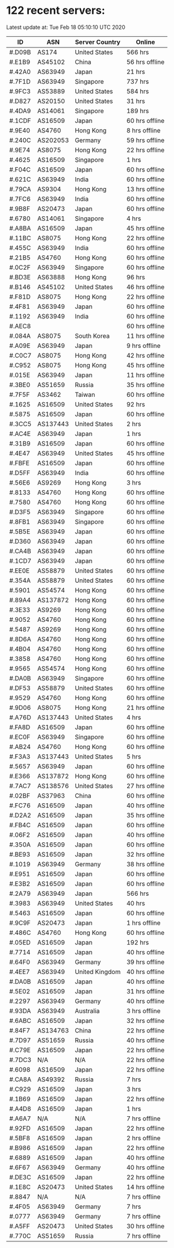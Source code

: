 # 122 recent servers:

Latest update at: Tue Feb 18 05:10:10 UTC 2020

| ID | ASN | Server Country | Online |
| -- | --- | -------------- | ------ |
| #.D09B | AS174 | United States | 566 hrs |
| #.E1B9 | AS45102 | China | 56 hrs offline |
| #.42A0 | AS63949 | Japan | 21 hrs |
| #.7F1D | AS63949 | Singapore | 737 hrs |
| #.9FC3 | AS53889 | United States | 584 hrs |
| #.D827 | AS20150 | United States | 31 hrs |
| #.4DA9 | AS14061 | Singapore | 189 hrs |
| #.1CDF | AS16509 | Japan | 60 hrs offline |
| #.9E40 | AS4760 | Hong Kong | 8 hrs offline |
| #.240C | AS202053 | Germany | 59 hrs offline |
| #.9E74 | AS8075 | Hong Kong | 22 hrs offline |
| #.4625 | AS16509 | Singapore | 1 hrs |
| #.F04C | AS16509 | Japan | 60 hrs offline |
| #.621C | AS63949 | India | 60 hrs offline |
| #.79CA | AS9304 | Hong Kong | 13 hrs offline |
| #.7FC6 | AS63949 | India | 60 hrs offline |
| #.9B8F | AS20473 | Japan | 60 hrs offline |
| #.6780 | AS14061 | Singapore | 4 hrs |
| #.A8BA | AS16509 | Japan | 45 hrs offline |
| #.11BC | AS8075 | Hong Kong | 22 hrs offline |
| #.455C | AS63949 | India | 60 hrs offline |
| #.21B5 | AS4760 | Hong Kong | 60 hrs offline |
| #.0C2F | AS63949 | Singapore | 60 hrs offline |
| #.BD3E | AS63888 | Hong Kong | 96 hrs |
| #.B146 | AS45102 | United States | 46 hrs offline |
| #.F81D | AS8075 | Hong Kong | 22 hrs offline |
| #.4F81 | AS63949 | Japan | 60 hrs offline |
| #.1192 | AS63949 | India | 60 hrs offline |
| #.AEC8 |  |  | 60 hrs offline |
| #.084A | AS8075 | South Korea | 11 hrs offline |
| #.A09E | AS63949 | Japan | 9 hrs offline |
| #.C0C7 | AS8075 | Hong Kong | 42 hrs offline |
| #.C952 | AS8075 | Hong Kong | 45 hrs offline |
| #.015E | AS63949 | Japan | 11 hrs offline |
| #.3BE0 | AS51659 | Russia | 35 hrs offline |
| #.7F5F | AS3462 | Taiwan | 60 hrs offline |
| #.1625 | AS16509 | United States | 92 hrs |
| #.5875 | AS16509 | Japan | 60 hrs offline |
| #.3CC5 | AS137443 | United States | 2 hrs |
| #.AC4E | AS63949 | Japan | 1 hrs |
| #.31B9 | AS16509 | Japan | 60 hrs offline |
| #.4E47 | AS63949 | United States | 45 hrs offline |
| #.FBFE | AS16509 | Japan | 60 hrs offline |
| #.D5FF | AS63949 | India | 60 hrs offline |
| #.56E6 | AS9269 | Hong Kong | 3 hrs |
| #.8133 | AS4760 | Hong Kong | 60 hrs offline |
| #.7580 | AS4760 | Hong Kong | 60 hrs offline |
| #.D3F5 | AS63949 | Singapore | 60 hrs offline |
| #.8FB1 | AS63949 | Singapore | 60 hrs offline |
| #.5B5E | AS63949 | Japan | 60 hrs offline |
| #.D360 | AS63949 | Japan | 60 hrs offline |
| #.CA4B | AS63949 | Japan | 60 hrs offline |
| #.1CD7 | AS63949 | Japan | 60 hrs offline |
| #.EE0E | AS58879 | United States | 60 hrs offline |
| #.354A | AS58879 | United States | 60 hrs offline |
| #.5901 | AS54574 | Hong Kong | 60 hrs offline |
| #.89A4 | AS137872 | Hong Kong | 60 hrs offline |
| #.3E33 | AS9269 | Hong Kong | 60 hrs offline |
| #.9052 | AS4760 | Hong Kong | 60 hrs offline |
| #.5487 | AS9269 | Hong Kong | 60 hrs offline |
| #.8D6A | AS4760 | Hong Kong | 60 hrs offline |
| #.4B04 | AS4760 | Hong Kong | 60 hrs offline |
| #.3858 | AS4760 | Hong Kong | 60 hrs offline |
| #.9565 | AS54574 | Hong Kong | 60 hrs offline |
| #.DA0B | AS63949 | Singapore | 60 hrs offline |
| #.DF53 | AS58879 | United States | 60 hrs offline |
| #.9529 | AS4760 | Hong Kong | 60 hrs offline |
| #.9D06 | AS8075 | Hong Kong | 21 hrs offline |
| #.A76D | AS137443 | United States | 4 hrs |
| #.FA8D | AS16509 | Japan | 60 hrs offline |
| #.EC0F | AS63949 | Singapore | 60 hrs offline |
| #.AB24 | AS4760 | Hong Kong | 60 hrs offline |
| #.F3A3 | AS137443 | United States | 5 hrs |
| #.5657 | AS63949 | Japan | 60 hrs offline |
| #.E366 | AS137872 | Hong Kong | 60 hrs offline |
| #.7AC7 | AS138576 | United States | 27 hrs offline |
| #.02BF | AS37963 | China | 60 hrs offline |
| #.FC76 | AS16509 | Japan | 40 hrs offline |
| #.D2A2 | AS16509 | Japan | 35 hrs offline |
| #.FB4C | AS16509 | Japan | 60 hrs offline |
| #.06F2 | AS16509 | Japan | 40 hrs offline |
| #.350A | AS16509 | Japan | 60 hrs offline |
| #.BE93 | AS16509 | Japan | 32 hrs offline |
| #.1019 | AS63949 | Germany | 38 hrs offline |
| #.E951 | AS16509 | Japan | 60 hrs offline |
| #.E3B2 | AS16509 | Japan | 60 hrs offline |
| #.2A79 | AS63949 | Japan | 566 hrs |
| #.3983 | AS63949 | United States | 40 hrs |
| #.5463 | AS16509 | Japan | 60 hrs offline |
| #.9C9F | AS20473 | Japan | 1 hrs offline |
| #.486C | AS4760 | Hong Kong | 60 hrs offline |
| #.05ED | AS16509 | Japan | 192 hrs |
| #.7714 | AS16509 | Japan | 40 hrs offline |
| #.64F0 | AS63949 | Germany | 39 hrs offline |
| #.4EE7 | AS63949 | United Kingdom | 40 hrs offline |
| #.DA0B | AS16509 | Japan | 40 hrs offline |
| #.5E02 | AS16509 | Japan | 31 hrs offline |
| #.2297 | AS63949 | Germany | 40 hrs offline |
| #.93DA | AS63949 | Australia | 3 hrs offline |
| #.6ABC | AS16509 | Japan | 32 hrs offline |
| #.84F7 | AS134763 | China | 22 hrs offline |
| #.7D97 | AS51659 | Russia | 40 hrs offline |
| #.C79E | AS16509 | Japan | 22 hrs offline |
| #.7DC3 | N/A | N/A | 22 hrs offline |
| #.6098 | AS16509 | Japan | 22 hrs offline |
| #.CA8A | AS49392 | Russia | 7 hrs |
| #.C929 | AS16509 | Japan | 3 hrs |
| #.1B69 | AS16509 | Japan | 22 hrs offline |
| #.A4D8 | AS16509 | Japan | 1 hrs |
| #.A6A7 | N/A | N/A | 7 hrs offline |
| #.92FD | AS16509 | Japan | 22 hrs offline |
| #.5BF8 | AS16509 | Japan | 2 hrs offline |
| #.B986 | AS16509 | Japan | 22 hrs offline |
| #.6889 | AS16509 | Japan | 40 hrs offline |
| #.6F67 | AS63949 | Germany | 40 hrs offline |
| #.DE3C | AS16509 | Japan | 22 hrs offline |
| #.1E8C | AS20473 | United States | 14 hrs offline |
| #.8847 | N/A | N/A | 7 hrs offline |
| #.4F05 | AS63949 | Germany | 7 hrs |
| #.0777 | AS63949 | Germany | 7 hrs offline |
| #.A5FF | AS20473 | United States | 30 hrs offline |
| #.770C | AS51659 | Russia | 7 hrs offline |

